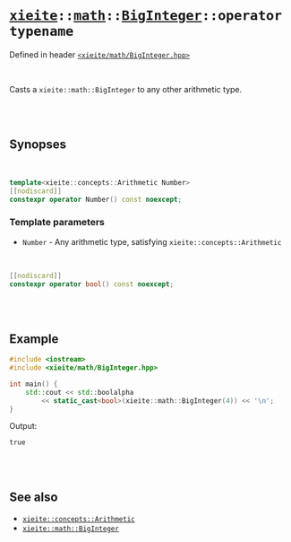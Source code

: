 # [`xieite`](../../../README.md)`::`[`math`](../../../docs/math.md)`::`[`BigInteger`](../../../docs/math/BigInteger.md)`::operator typename`
Defined in header [`<xieite/math/BigInteger.hpp>`](../../../include/xieite/math/BigInteger.hpp)

<br/>

Casts a `xieite::math::BigInteger` to any other arithmetic type.

<br/><br/>

## Synopses

<br/>

```cpp
template<xieite::concepts::Arithmetic Number>
[[nodiscard]]
constexpr operator Number() const noexcept;
```
### Template parameters
- `Number` - Any arithmetic type, satisfying `xieite::concepts::Arithmetic`

<br/>

```cpp
[[nodiscard]]
constexpr operator bool() const noexcept;
```

<br/><br/>

## Example
```cpp
#include <iostream>
#include <xieite/math/BigInteger.hpp>

int main() {
	std::cout << std::boolalpha
		<< static_cast<bool>(xieite::math::BigInteger(4)) << '\n';
}
```
Output:
```
true
```

<br/><br/>

## See also
- [`xieite::concepts::Arithmetic`](../../../docs/concepts/Arithmetic.md)
- [`xieite::math::BigInteger`](../../../docs/math/BigInteger.md)
